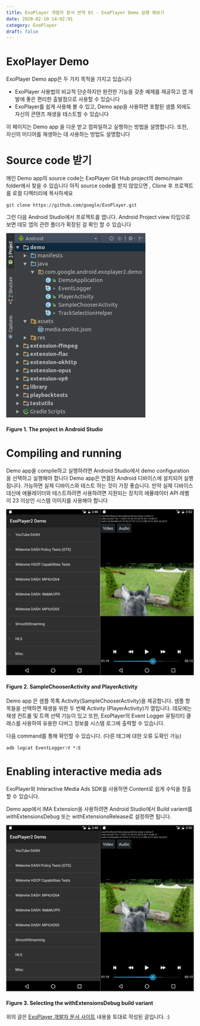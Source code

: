 ```yaml
---
title: ExoPlayer 개발자 문서 번역 01 - ExoPlayer Demo 실행 해보기
date: 2020-02-10 14:02:91
category: ExoPlayer
draft: false
---
```


# ExoPlayer Demo

ExoPlayer Demo app은 두 가지 목적을 가지고 있습니다
  - ExoPlayer 사용법의 비교적 단순하지만 완전한 기능을 갖춘 예제를 제공하고 앱 개발에 좋은 편리한 출발점으로 사용할 수 있습니다
  - ExoPlayer를 쉽게 사용해 볼 수 있고, Demo app을 사용하면 포함된 샘플 외에도 자신의 콘텐츠 재생을 테스트할 수 있습니다
 
이 페이지는 Demo app 을 다운 받고 컴파일하고 실행하는 방법을 설명합니다. 또한, 자신의 미디어를 재생하는 데 사용하는 방법도 설명합니다


# Source code 받기

메인 Demo app의 source code는 ExoPlayer Git Hub project의 demo/main folder에서 찾을 수 있습니다
아직 source code를 받지 않았으면 , Clone 후 프로젝트를 로컬 디렉터리에 복사하세요

``` 
git clone https://github.com/google/ExoPlayer.git
```


그런 다음 Android Studio에서 프로젝트를 엽니다. Android Project view 타입으로 보면 데모 앱의 관련 폴더가 확장된 걸 확인 할 수 있습니다




![Figure 1. The project in Android Studio ](https://github.com/superbderrick/Blog/blob/master/content/blog/ExoPlayer/demo-app-project.png?raw=true)
#### Figure 1. The project in Android Studio  



# Compiling and running


Demo app을 compile하고 실행하려면 Android Studio에서 demo configuration을 선택하고 실행해야 합니다
Demo app은 연결된 Android 디바이스에 설치되어 실행됩니다. 가능하면 실제 디바이스와 테스트 하는 것이 가장 좋습니다. 만약 실제 디바이스 대신에 에뮬레이터와 테스트하려면 사용하려면 지원되는 장치의 에뮬레이터 API 레벨이 23 이상인 시스템 이미지를 사용해야 합니다


![Figure 2. SampleChooserActivity and PlayerActivity](https://github.com/superbderrick/Blog/blob/master/content/blog/ExoPlayer/demo-app-screenshots.png?raw=true)

#### Figure 2. SampleChooserActivity and PlayerActivity


Demo app 은 샘플 목록 Activity(SampleChooserActivity)을 제공합니다. 샘플 항목들을 선택하면 재생을 위한 두 번째 Activity (PlayerActivity)가 열립니다. 데모에는 재생 컨트롤 및 트랙 선택 기능이 있고 또한, ExoPlayer의 Event Logger 유틸리티 클래스를 사용하여 유용한 디버그 정보를 시스템 로그에 출력할 수 있습니다.

다음 command를 통해 확인할 수 있습니다. (다른 태그에 대한 오류 도확인 가능)

``` 
adb logcat EventLogger:V *:E

``` 

# Enabling interactive media ads

ExoPlayer와 Interactive Media Ads SDK를 사용하면 Content로 쉽게 수익을 창출할 수 있습니다. 

Demo app에서 IMA Extension을 사용하려면 Android Studio에서 Build varient를 withExtensionsDebug 또는 withExtensionsRelease로 설정하면 됩니다.

![Figure 3. Selecting the withExtensionsDebug build variant](https://github.com/superbderrick/Blog/blob/master/content/blog/ExoPlayer/demo-app-screenshots.png?raw=true)

#### Figure 3. Selecting the withExtensionsDebug build variant
 

위의 글은 [ExoPlayer 개발자 문서 사이트](https://exoplayer.dev/) 내용을 토대로 작성된 글입니다. :) 